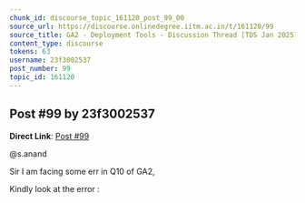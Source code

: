 ```yaml
---
chunk_id: discourse_topic_161120_post_99_00
source_url: https://discourse.onlinedegree.iitm.ac.in/t/161120/99
source_title: GA2 - Deployment Tools - Discussion Thread [TDS Jan 2025]
content_type: discourse
tokens: 63
username: 23f3002537
post_number: 99
topic_id: 161120
---
```


## Post #99 by 23f3002537

**Direct Link**: [Post #99](https://discourse.onlinedegree.iitm.ac.in/t/161120/99)

@s.anand

Sir I am facing some err in Q10 of GA2,

Kindly look at the error :
